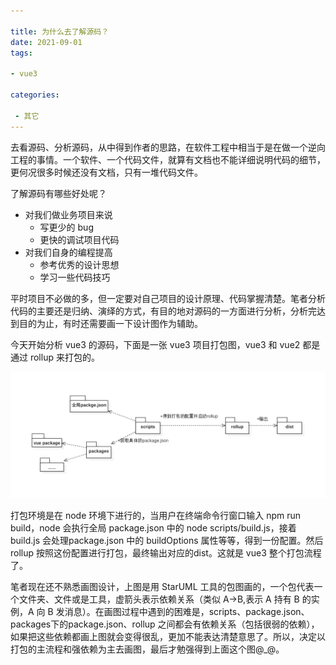 ```yaml
---

title: 为什么去了解源码？
date: 2021-09-01
tags:

- vue3

categories:

 - 其它
---
```


去看源码、分析源码，从中得到作者的思路，在软件工程中相当于是在做一个逆向工程的事情。一个软件、一个代码文件，就算有文档也不能详细说明代码的细节，更何况很多时候还没有文档，只有一堆代码文件。

了解源码有哪些好处呢？

- 对我们做业务项目来说
  - 写更少的 bug
  - 更快的调试项目代码
- 对我们自身的编程提高
  - 参考优秀的设计思想
  - 学习一些代码技巧

平时项目不必做的多，但一定要对自己项目的设计原理、代码掌握清楚。笔者分析代码的主要还是归纳、演绎的方式，有目的地对源码的一方面进行分析，分析完达到目的为止，有时还需要画一下设计图作为辅助。

今天开始分析 vue3 的源码，下面是一张 vue3 项目打包图，vue3 和 vue2 都是通过 rollup 来打包的。

![vue3图1](/assets/vue3_build.png)

打包环境是在 node 环境下进行的，当用户在终端命令行窗口输入 npm run build，node 会执行全局 package.json 中的 node scripts/build.js，接着 build.js 会处理package.json 中的 buildOptions 属性等等，得到一份配置。然后 rollup 按照这份配置进行打包，最终输出对应的dist。这就是 vue3 整个打包流程了。

笔者现在还不熟悉画图设计，上图是用 StarUML 工具的包图画的，一个包代表一个文件夹、文件或是工具，虚箭头表示依赖关系（类似 A->B,表示 A 持有 B 的实例，A 向 B 发消息）。在画图过程中遇到的困难是，scripts、package.json、packages下的package.json、rollup 之间都会有依赖关系（包括很弱的依赖），如果把这些依赖都画上图就会变得很乱，更加不能表达清楚意思了。所以，决定以打包的主流程和强依赖为主去画图，最后才勉强得到上面这个图@_@。







